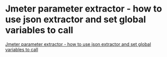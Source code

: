 # Jmeter parameter extractor - how to use json extractor and set global variables to call
[Jmeter parameter extractor - how to use json extractor and set global variables to call](https://aiwithcloud.com/2022/09/15/jmeter_parameter_extractor___how_to_use_json_extractor_and_set_global_variables_to_call/)